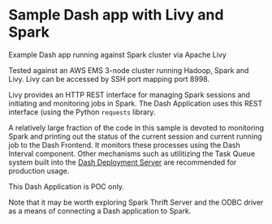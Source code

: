 # Sample Dash app with Livy and Spark
Example Dash app running against Spark cluster via Apache Livy

Tested against an AWS EMS 3-node cluster running Hadoop, Spark and Livy. Livy can be accessed by SSH port mapping port 8998.

Livy provides an HTTP REST interface for managing Spark sessions and initiating and monitoring jobs in Spark. 
The Dash Application uses this REST interface (using the Python `requests` library. 

A relatively large fraction of the code in this sample is devoted to monitoring Spark and printing out the status of the current session and current running job to the Dash Frontend. It monitors these processes using the Dash Interval component. Other mechanisms such as utilitizing the Task Queue system built into the [Dash Deployment Server](https://plot.ly/dash/pricing/) are recommended for production usage.

This Dash Application is POC only. 

Note that it may be worth exploring Spark Thrift Server and the ODBC driver as a means of connecting a Dash application to Spark.
